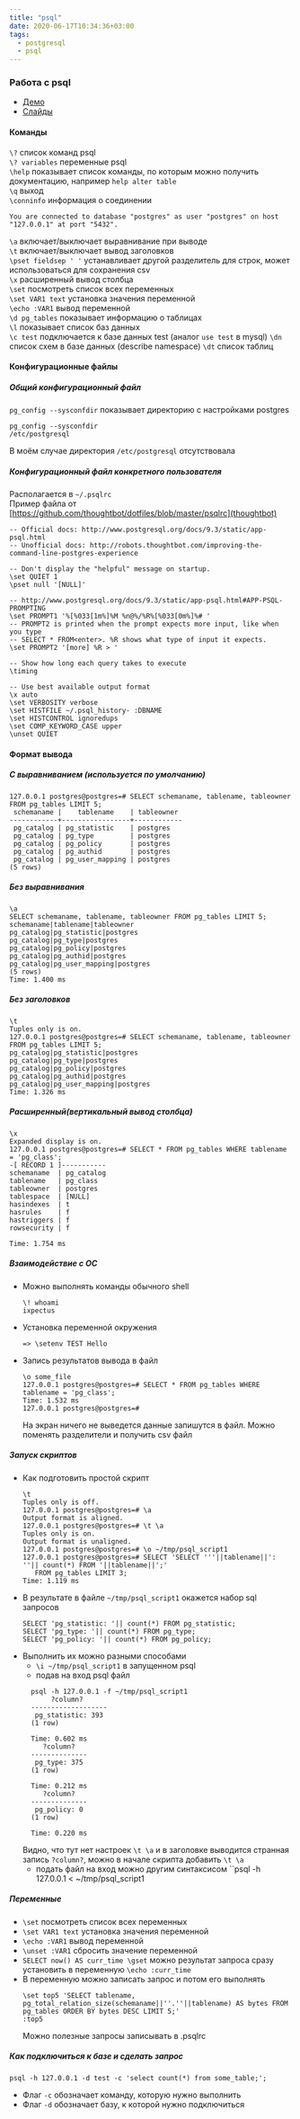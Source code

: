```yaml
---
title: "psql"
date: 2020-06-17T10:34:36+03:00
tags:
  - postgresql
  - psql
---
```

### Работа с psql 
* [Демо](https://edu.postgrespro.ru/dba1/dba1_02_tools_psql.html)
* [Слайды](https://edu.postgrespro.ru/dba1/dba1_02_tools_psql.pdf)


#### Команды
`\?` список команд psql  
`\? variables` переменные psql  
`\help` показывает список команды, по которым можно получить документацию, например `help alter table`   
`\q` выход  
`\conninfo` информация о соединении  
```
You are connected to database "postgres" as user "postgres" on host "127.0.0.1" at port "5432".
```  
`\a` включает/выключает выравнивание при выводе  
`\t` включает/выключает вывод заголовков  
`\pset fieldsep ' '` устанавливает другой разделитель для строк, может использоваться для сохранения csv  
`\x` расширенный вывод столбца  
`\set` посмотреть список всех переменных  
`\set VAR1 text` установка значения переменной  
`\echo :VAR1` вывод переменной  
`\d pg_tables` показывает информацию о таблицах    
`\l` показывает список баз данных  
`\c test` подключается к базе данных test (аналог `use test` в mysql)
`\dn` список схем в базе данных (describe namespace)
`\dt` список таблиц

#### Конфигурационные файлы 
##### Общий конфигурационный файл 
`pg_config --sysconfdir` показывает директорию с настройками postgres  
```
pg_config --sysconfdir
/etc/postgresql
```
В моём случае директория `/etc/postgresql` отсутствовала

##### Конфигурационный файл конкретного пользователя
Располагается в `~/.psqlrc`  
Пример файла от [https://github.com/thoughtbot/dotfiles/blob/master/psqlrc](thoughtbot)
```
-- Official docs: http://www.postgresql.org/docs/9.3/static/app-psql.html
-- Unofficial docs: http://robots.thoughtbot.com/improving-the-command-line-postgres-experience

-- Don't display the "helpful" message on startup.
\set QUIET 1
\pset null '[NULL]'

-- http://www.postgresql.org/docs/9.3/static/app-psql.html#APP-PSQL-PROMPTING
\set PROMPT1 '%[%033[1m%]%M %n@%/%R%[%033[0m%]%# '
-- PROMPT2 is printed when the prompt expects more input, like when you type
-- SELECT * FROM<enter>. %R shows what type of input it expects.
\set PROMPT2 '[more] %R > '

-- Show how long each query takes to execute
\timing

-- Use best available output format
\x auto
\set VERBOSITY verbose
\set HISTFILE ~/.psql_history- :DBNAME
\set HISTCONTROL ignoredups
\set COMP_KEYWORD_CASE upper
\unset QUIET
```

#### Формат вывода
##### С выравниванием (используется по умолчанию)
```
127.0.0.1 postgres@postgres=# SELECT schemaname, tablename, tableowner FROM pg_tables LIMIT 5;
 schemaname |    tablename    | tableowner
------------+-----------------+------------
 pg_catalog | pg_statistic    | postgres
 pg_catalog | pg_type         | postgres
 pg_catalog | pg_policy       | postgres
 pg_catalog | pg_authid       | postgres
 pg_catalog | pg_user_mapping | postgres
(5 rows)
```

##### Без выравнивания 
```
\a
SELECT schemaname, tablename, tableowner FROM pg_tables LIMIT 5;
schemaname|tablename|tableowner
pg_catalog|pg_statistic|postgres
pg_catalog|pg_type|postgres
pg_catalog|pg_policy|postgres
pg_catalog|pg_authid|postgres
pg_catalog|pg_user_mapping|postgres
(5 rows)
Time: 1.400 ms
```
##### Без заголовков 
```
\t
Tuples only is on.
127.0.0.1 postgres@postgres=# SELECT schemaname, tablename, tableowner FROM pg_tables LIMIT 5;
pg_catalog|pg_statistic|postgres
pg_catalog|pg_type|postgres
pg_catalog|pg_policy|postgres
pg_catalog|pg_authid|postgres
pg_catalog|pg_user_mapping|postgres
Time: 1.326 ms
```
##### Расширенный(вертикальный вывод столбца)
```
\x
Expanded display is on.
127.0.0.1 postgres@postgres=# SELECT * FROM pg_tables WHERE tablename = 'pg_class';
-[ RECORD 1 ]-----------
schemaname  | pg_catalog
tablename   | pg_class
tableowner  | postgres
tablespace  | [NULL]
hasindexes  | t
hasrules    | f
hastriggers | f
rowsecurity | f
 
Time: 1.754 ms
```

##### Взаимодействие с ОС
* Можно выполнять команды обычного shell
  ```
  \! whoami
  ixpectus
  ```
* Установка переменной окружения
  ```
  => \setenv TEST Hello
  ```
* Запись результатов вывода в файл
  ```
  \o some_file
  127.0.0.1 postgres@postgres=# SELECT * FROM pg_tables WHERE tablename = 'pg_class';
  Time: 1.532 ms
  127.0.0.1 postgres@postgres=#
  ```
  На экран ничего не выведется данные запишутся в файл. Можно поменять разделители и получить csv файл


##### Запуск скриптов
* Как подготовить простой скрипт
  ```
  \t
  Tuples only is off.
  127.0.0.1 postgres@postgres=# \a
  Output format is aligned.
  127.0.0.1 postgres@postgres=# \t \a
  Tuples only is on.
  Output format is unaligned.
  127.0.0.1 postgres@postgres=# \o ~/tmp/psql_script1
  127.0.0.1 postgres@postgres=# SELECT 'SELECT '''||tablename||': ''|| count(*) FROM '||tablename||';'
     FROM pg_tables LIMIT 3;
  Time: 1.119 ms
  ```
* В результате в файле `~/tmp/psql_script1` окажется набор sql запросов
  ```
  SELECT 'pg_statistic: '|| count(*) FROM pg_statistic;
  SELECT 'pg_type: '|| count(*) FROM pg_type;
  SELECT 'pg_policy: '|| count(*) FROM pg_policy;
  ```
* Выполнить их можно разными способами
  * `\i ~/tmp/psql_script1` в запущенном psql
  * подав на вход psql файл
  ```
    psql -h 127.0.0.1 -f ~/tmp/psql_script1
         ?column?
    -------------------
     pg_statistic: 393
    (1 row)
     
    Time: 0.602 ms
       ?column?
    --------------
     pg_type: 375
    (1 row)
     
    Time: 0.212 ms
       ?column?
    --------------
     pg_policy: 0
    (1 row)
     
    Time: 0.220 ms
   ```
   Видно, что тут нет настроек `\t \a` и в заголовке выводится странная запись `?column?`, можно в начале скрипта добавить `\t \a `
   * подать файл на вход можно другим синтаксисом ``psql -h 127.0.0.1 < ~/tmp/psql_script1

##### Переменные
* `\set` посмотреть список всех переменных
* `\set VAR1 text` установка значения переменной
* `\echo :VAR1` вывод переменной
* `\unset :VAR1` сбросить значение переменной
* `SELECT now() AS curr_time \gset` можно результат запроса сразу установить в переменную
  `\echo :curr_time`
* В переменную можно записать запрос и потом его выполнять
  ```
  \set top5 'SELECT tablename, pg_total_relation_size(schemaname||''.''||tablename) AS bytes FROM pg_tables ORDER BY bytes DESC LIMIT 5;'
  :top5
  ```
  Можно полезные запросы записывать в .psqlrc

##### Как подключиться к базе и сделать запрос 
```
psql -h 127.0.0.1 -d test -c 'select count(*) from some_table;';
```
* Флаг `-c` обозначает команду, которую нужно выполнить
* Флаг `-d` обозначает базу, к которой нужно подключиться
